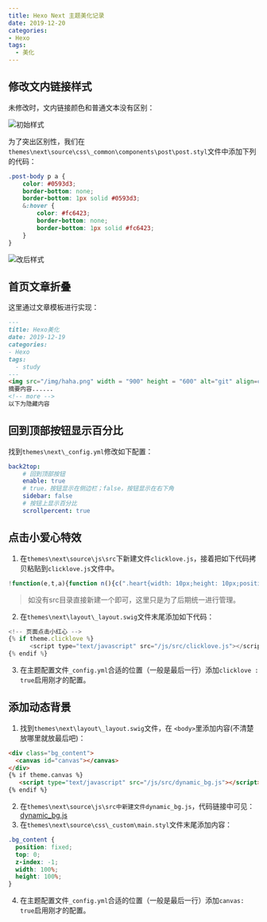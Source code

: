 ```yaml
---
title: Hexo Next 主题美化记录
date: 2019-12-20
categories:
- Hexo
tags:
  - 美化
---
```

## 修改文内链接样式

未修改时，文内链接颜色和普通文本没有区别：

![初始样式](https://upload-images.jianshu.io/upload_images/17704372-5a17ee3af8b90c55.png?imageMogr2/auto-orient/strip%7CimageView2/2/w/1240)

为了突出区别性，我们在`themes\next\source\css\_common\components\post\post.styl`文件中添加下列的代码：
```css
.post-body p a {
    color: #0593d3;
    border-bottom: none;
    border-bottom: 1px solid #0593d3;
    &:hover {
        color: #fc6423;
        border-bottom: none;
        border-bottom: 1px solid #fc6423;
    }
}
```
![改后样式](https://upload-images.jianshu.io/upload_images/17704372-5b2bc616c7ecdd25.png?imageMogr2/auto-orient/strip%7CimageView2/2/w/1240)

<!-- more -->

## 首页文章折叠
这里通过文章模板进行实现：
```markdown
---
title: Hexo美化
date: 2019-12-19
categories:
- Hexo
tags:
  - study
---
<img src="/img/haha.png" width = "900" height = "600" alt="git" align=center />
摘要内容......
<!-- more -->
以下为隐藏内容
```

## 回到顶部按钮显示百分比

找到`themes\next\_config.yml`修改如下配置：
```yml
back2top:
    # 回到顶部按钮
    enable: true
    # true，按钮显示在侧边栏；false，按钮显示在右下角
    sidebar: false
    # 按钮上显示百分比
    scrollpercent: true
```

## 点击小爱心特效
1. 在`themes\next\source\js\src`下新建文件`clicklove.js`，接着把如下代码拷贝粘贴到`clicklove.js`文件中。
```js
!function(e,t,a){function n(){c(".heart{width: 10px;height: 10px;position: fixed;background: #f00;transform: rotate(45deg);-webkit-transform: rotate(45deg);-moz-transform: rotate(45deg);}.heart:after,.heart:before{content: '';width: inherit;height: inherit;background: inherit;border-radius: 50%;-webkit-border-radius: 50%;-moz-border-radius: 50%;position: fixed;}.heart:after{top: -5px;}.heart:before{left: -5px;}"),o(),r()}function r(){for(var e=0;e<d.length;e++)d[e].alpha<=0?(t.body.removeChild(d[e].el),d.splice(e,1)):(d[e].y--,d[e].scale+=.004,d[e].alpha-=.013,d[e].el.style.cssText="left:"+d[e].x+"px;top:"+d[e].y+"px;opacity:"+d[e].alpha+";transform:scale("+d[e].scale+","+d[e].scale+") rotate(45deg);background:"+d[e].color+";z-index:99999");requestAnimationFrame(r)}function o(){var t="function"==typeof e.onclick&&e.onclick;e.onclick=function(e){t&&t(),i(e)}}function i(e){var a=t.createElement("div");a.className="heart",d.push({el:a,x:e.clientX-5,y:e.clientY-5,scale:1,alpha:1,color:s()}),t.body.appendChild(a)}function c(e){var a=t.createElement("style");a.type="text/css";try{a.appendChild(t.createTextNode(e))}catch(t){a.styleSheet.cssText=e}t.getElementsByTagName("head")[0].appendChild(a)}function s(){return"rgb("+~~(255*Math.random())+","+~~(255*Math.random())+","+~~(255*Math.random())+")"}var d=[];e.requestAnimationFrame=function(){return e.requestAnimationFrame||e.webkitRequestAnimationFrame||e.mozRequestAnimationFrame||e.oRequestAnimationFrame||e.msRequestAnimationFrame||function(e){setTimeout(e,1e3/60)}}(),n()}(window,document);
```
> 如没有src目录直接新建一个即可，这里只是为了后期统一进行管理。
2. 在`themes\next\layout\_layout.swig`文件末尾添加如下代码：
```js
<!-- 页面点击小红心 -->
{% if theme.clicklove %}
      <script type="text/javascript" src="/js/src/clicklove.js"></script>
{% endif %}
```
3. 在主题配置文件`_config.yml`合适的位置（一般是最后一行）添加`clicklove : true`启用刚才的配置。

## 添加动态背景

1. 找到`themes\next\layout\_layout.swig`文件，在 `<body>`里添加内容(不清楚放哪里就放最后吧)：
```html
<div class="bg_content">
  <canvas id="canvas"></canvas>
</div>
{% if theme.canvas %}
   <script type="text/javascript" src="/js/src/dynamic_bg.js"></script>
{% endif %}
```
2. 在`themes\next\source\js\src中新建文件dynamic_bg.js`，代码链接中可见：[dynamic_bg.js](https://github.com/CodeHaotian/CodeHaotian.github.io/blob/HexoNexT/themes/next/source/js/src/dynamic_bg.js)
3. 在`themes\next\source\css\_custom\main.styl`文件末尾添加内容：
```css
.bg_content {
  position: fixed;
  top: 0;
  z-index: -1;
  width: 100%;
  height: 100%;
}
```
4. 在主题配置文件`_config.yml`合适的位置（一般是最后一行）添加`canvas: true`启用刚才的配置。

